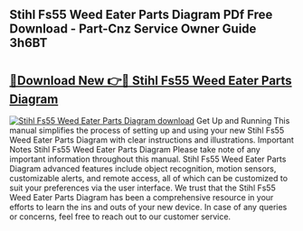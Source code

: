 ## Stihl Fs55 Weed Eater Parts Diagram PDf Free Download - Part-Cnz Service Owner Guide 3h6BT

# <h2><a href="http://dfmm82e.blite.top/?on=Stihl+Fs55+Weed+Eater+Parts+Diagram">🔗Download New 👉🔴 Stihl Fs55 Weed Eater Parts Diagram</a></h2>

[![Stihl Fs55 Weed Eater Parts Diagram download](https://i.imgur.com/lujVjoI.png)](http://dfmm82e.blite.top/?on=Stihl+Fs55+Weed+Eater+Parts+Diagram)
Get Up and Running This manual simplifies the process of setting up and using your new Stihl Fs55 Weed Eater Parts Diagram with clear instructions and illustrations. Important Notes Stihl Fs55 Weed Eater Parts Diagram Please take note of any important information throughout this manual. Stihl Fs55 Weed Eater Parts Diagram advanced features include object recognition, motion sensors, customizable alerts, and remote access, all of which can be customized to suit your preferences via the user interface. We trust that the Stihl Fs55 Weed Eater Parts Diagram has been a comprehensive resource in your efforts to learn the ins and outs of your new device. In case of any queries or concerns, feel free to reach out to our customer service.
